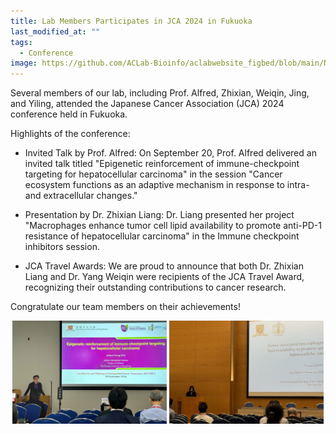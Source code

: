 ```yaml
---
title: Lab Members Participates in JCA 2024 in Fukuoka
last_modified_at: ""
tags: 
  - Conference
image: https://github.com/ACLab-Bioinfo/aclabwebsite_figbed/blob/main/News/2024/JCA_Alfred_pre.jpg?raw=true
---
```


Several members of our lab, including Prof. Alfred, Zhixian, Weiqin, Jing, and Yiling, attended the Japanese Cancer Association (JCA) 2024 conference held in Fukuoka.

Highlights of the conference:

* Invited Talk by Prof. Alfred:
On September 20, Prof. Alfred delivered an invited talk titled "Epigenetic reinforcement of immune-checkpoint targeting for hepatocellular carcinoma" in the session "Cancer ecosystem functions as an adaptive mechanism in response to intra- and extracellular changes."

* Presentation by Dr. Zhixian Liang:
Dr. Liang presented her project "Macrophages enhance tumor cell lipid availability to promote anti-PD-1 resistance of hepatocellular carcinoma" in the Immune checkpoint inhibitors session.

* JCA Travel Awards:
We are proud to announce that both Dr. Zhixian Liang and Dr. Yang Weiqin were recipients of the JCA Travel Award, recognizing their outstanding contributions to cancer research.

Congratulate our team members on their achievements!

<p align="center" width="95%">
    <img width="49%" src="https://github.com/ACLab-Bioinfo/aclabwebsite_figbed/blob/main/News/2024/JCA_Alfred_pre.jpg?raw=true">
    <img width="49%" src="https://github.com/ACLab-Bioinfo/aclabwebsite_figbed/blob/main/News/2024/JCA_Zhixian_pre.jpg?raw=true">
</p>
